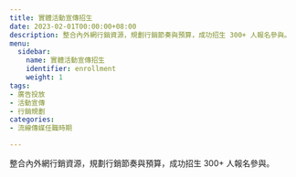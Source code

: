 ```yaml
---
title: 實體活動宣傳招生
date: 2023-02-01T00:00:00+08:00
description: 整合內外網行銷資源，規劃行銷節奏與預算，成功招生 300+ 人報名參與。
menu:
  sidebar:
    name: 實體活動宣傳招生
    identifier: enrollment
    weight: 1
tags:
- 廣告投放
- 活動宣傳
- 行銷規劃
categories:
- 流線傳媒任職時期

---
```

整合內外網行銷資源，規劃行銷節奏與預算，成功招生 300+ 人報名參與。
